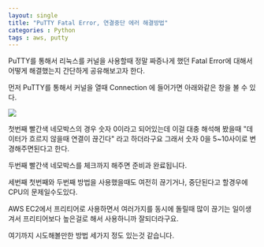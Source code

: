 ```yaml
---
layout: single
title: "PuTTY Fatal Error, 연결중단 에러 해결방법"
categories : Python
tags : aws, putty
---
```


PuTTY를 통해서 리눅스를 커널을 사용할때 정말 짜증나게 했던 Fatal Error에 대해서 어떻게 해결했는지 간단하게 공유해보고자 한다.

먼저 PuTTY를 통해서 커널을 열때 Connection 에 들어가면 아래와같은 창을 볼 수 있다.

![](https://velog.velcdn.com/images/ljs7463/post/fa18f0a0-7a80-4a2f-bbdc-02b4f4a72e3e/image.png)

첫번째 빨간색 네모박스의 경우 숫자 0이라고 되어있는데 이걸 대충 해석해 봤을때 "데이터가 흐르지 않을때 연결이 끊긴다" 라고 하더라구요 그래서 숫자 0을 5~10사이로 변경해주면된다고 한다.

두번째 빨간색 네모박스를 체크까지 해주면 준비과 완료됩니다.

세번째 첫번째와 두번째 방법을 사용했을때도 여전히 끊기거나, 중단된다고 할경우에 CPU의 문제일수도있다. 

AWS EC2에서 프리티어로 사용하면서 여러가지를 동시에 돌릴때 많이 끊기는 일이생겨서 프리티어보다 높은걸로 해서 사용하니까 잘되더라구요.

여기까지 시도해볼만한 방법 세가지 정도 있는것 같습니다.